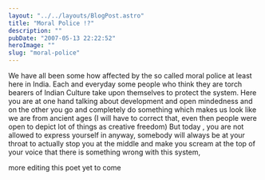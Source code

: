 ```yaml
---
layout: "../../layouts/BlogPost.astro"
title: "Moral Police !?"
description: ""
pubDate: "2007-05-13 22:22:52"
heroImage: ""
slug: "moral-police"
---
```


We have all been some how affected by the so called moral police at least here in India. Each and everyday some people who think they are torch bearers of Indian Culture take upon themselves to protect the system. Here you are at one hand talking about development and open mindedness and on the other you go and completely do something which makes us look like we are from ancient ages (I will have to correct that, even then people were open to depict lot of things as creative freedom) But today , you are not allowed to express yourself in anyway, somebody will always be at your throat to actually stop you at the middle and make you scream at the top of your voice that there is something wrong with this system,

more editing this poet yet to come
